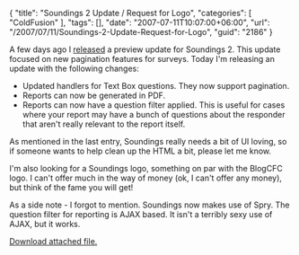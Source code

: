 {
	"title": "Soundings 2 Update / Request for Logo",
	"categories": [
		"ColdFusion"
	],
	"tags": [],
	"date": "2007-07-11T10:07:00+06:00",
	"url": "/2007/07/11/Soundings-2-Update-Request-for-Logo",
	"guid": "2186"
}

A few days ago I <a href="http://www.raymondcamden.com/index.cfm/2007/7/6/Soundings-2-Preview-Release">released</a> a preview update for Soundings 2. This update focused on new pagination features for surveys. Today I'm releasing an update with the following changes:

<ul>
<li>Updated handlers for Text Box questions. They now support pagination.
<li>Reports can now be generated in PDF.
<li>Reports can now have a question filter applied. This is useful for cases where your report may have a bunch of questions about the responder that aren't really relevant to the report itself.
</ul>

As mentioned in the last entry, Soundings really needs a bit of UI loving, so if someone wants to help clean up the HTML a bit, please let me know.

I'm also looking for a Soundings logo, something on par with the BlogCFC logo. I can't offer much in the way of money (ok, I can't offer any money), but think of the fame you will get!

As a side note - I forgot to mention. Soundings now makes use of Spry. The question filter for reporting is AJAX based. It isn't a terribly sexy use of AJAX, but it works.<p><a href='enclosures/D%3A%5Chosts%5Cwww%2Ecoldfusionjedi%2Ecom%5Cenclosures%2Fsoundings1%2Ezip'>Download attached file.</a></p>